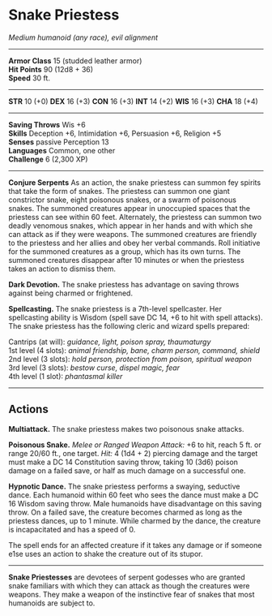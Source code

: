 # Snake Priestess

_Medium humanoid (any race), evil alignment_

---

**Armor Class** 15 (studded leather armor)  
**Hit Points** 90 (12d8 + 36)  
**Speed** 30 ft.  

---

**STR** 10 (+0) **DEX** 16 (+3) **CON** 16 (+3) **INT** 14 (+2) **WIS** 16 (+3) **CHA** 18 (+4)

---

**Saving Throws** Wis +6  
**Skills** Deception +6, Intimidation +6, Persuasion +6, Religion +5  
**Senses** passive Perception 13  
**Languages** Common, one other  
**Challenge** 6 (2,300 XP)  

---

**Conjure Serpents** As an action, the snake priestess can summon fey spirits that take the form of snakes. The priestess can summon one giant constrictor snake, eight poisonous snakes, or a swarm of poisonous snakes. The summoned creatures appear in unoccupied spaces that the priestess can see within 60 feet. Alternately, the priestess can summon two deadly venomous snakes, which appear in her hands and with which she can attack as if they were weapons. The summoned creatures are friendly to the priestess and her allies and obey her verbal commands. Roll initiative for the summoned creatures as a group, which has its own turns. The summoned creatures disappear after 10 minutes or when the priestess takes an action to dismiss them.

**Dark Devotion.** The snake priestess has advantage on saving throws against being charmed or frightened.

**Spellcasting.** The snake priestess is a 7th-level spellcaster. Her spellcasting ability is Wisdom (spell save DC 14, +6 to hit with spell attacks). The snake priestess has the following cleric and wizard spells prepared:

Cantrips (at will): _guidance, light, poison spray, thaumaturgy_  
1st level (4 slots): _animal friendship, bane, charm person, command, shield_  
2nd level (3 slots): _hold person, protection from poison, spiritual weapon_  
3rd level (3 slots): _bestow curse, dispel magic, fear_    
4th level (1 slot): _phantasmal killer_    

---

## Actions

**Multiattack.** The snake priestess makes two poisonous snake attacks.

**Poisonous Snake.** _Melee or Ranged Weapon Attack:_ +6 to hit, reach 5 ft. or range 20/60 ft., one target. _Hit:_ 4 (1d4 + 2) piercing damage and the target must make a DC 14 Constitution saving throw, taking 10 (3d6) poison damage on a failed save, or half as much damage on a successful one.

**Hypnotic Dance.** The snake priestess performs a swaying, seductive dance. Each humanoid within 60 feet who sees the dance must make a DC 16 Wisdom saving throw. Male humanoids have disadvantage on this saving throw. On a failed save, the creature becomes charmed as long as the priestess dances, up to 1 minute. While charmed by the dance, the creature is incapacitated and has a speed of 0.

The spell ends for an affected creature if it takes any damage or if someone e1se uses an action to shake the creature out of its stupor.

---

**Snake Priestesses** are devotees of serpent godesses who are granted snake familiars with which they can attack as though the creatures were weapons. They make a weapon of the instinctive fear of snakes that most humanoids are subject to.